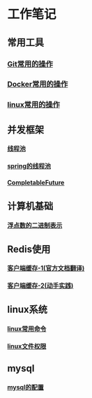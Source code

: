 # 工作笔记
## 常用工具
### [Git常用的操作](./doc/git.md)
### [Docker常用的操作](./doc/docker.md)
### [linux常用的操作](doc/linux/linux常用命令.md)

## 并发框架
#### [线程池](./doc/threadpoolexecutor.md)
#### [spring的线程池](./doc/threadpoolexecutor.md)
#### [CompletableFuture](./doc/completablefuture.md)

## 计算机基础
#### [浮点数的二进制表示](./doc/float-binary.md)

## Redis使用
#### [客户端缓存-1(官方文档翻译)](./doc/float-binary.md)
#### [客户端缓存-2(动手实践)](./doc/float-binary.md)

## linux系统
#### [linux常用命令](doc/linux/linux常用命令.md)
#### [linux文件权限](./doc/linux/linux文件权限.md)

## mysql
#### [mysql的配置](doc/mysql/mysql的配置.md)

